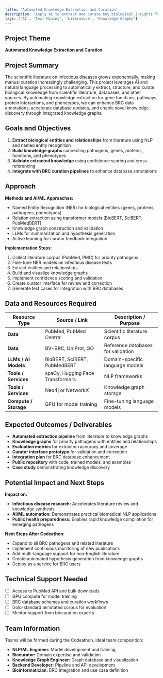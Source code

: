 ```yaml
---
title: 'Automated Knowledge Extraction and Curation'
description: 'Apply AI to extract and curate key biological insights from literature and other sources'
tags: ['AI', 'Text Mining', 'Literature', 'Knowledge Graphs']
---
```


## Project Theme

**Automated Knowledge Extraction and Curation**

## Project Summary

The scientific literature on infectious diseases grows exponentially, making manual curation increasingly challenging. This project leverages AI and natural language processing to automatically extract, structure, and curate biological knowledge from scientific literature, databases, and other sources. By automating knowledge extraction for gene functions, pathways, protein interactions, and phenotypes, we can enhance BRC data annotations, accelerate database updates, and enable novel knowledge discovery through integrated knowledge graphs.

## Goals and Objectives

1. **Extract biological entities and relationships** from literature using NLP and named entity recognition
2. **Build knowledge graphs** connecting pathogens, genes, proteins, functions, and phenotypes
3. **Validate extracted knowledge** using confidence scoring and cross-referencing
4. **Integrate with BRC curation pipelines** to enhance database annotations

## Approach

**Methods and AI/ML Approaches:**
- Named Entity Recognition (NER) for biological entities (genes, proteins, pathogens, phenotypes)
- Relation extraction using transformer models (BioBERT, SciBERT, PubMedBERT)
- Knowledge graph construction and validation
- LLMs for summarization and hypothesis generation
- Active learning for curator feedback integration

**Implementation Steps:**
1. Collect literature corpus (PubMed, PMC) for priority pathogens
2. Fine-tune NER models on infectious disease texts
3. Extract entities and relationships
4. Build and visualize knowledge graphs
5. Implement confidence scoring and validation
6. Create curator interface for review and correction
7. Generate test cases for integration with BRC databases

## Data and Resources Required

| Resource Type | Source / Link | Description / Purpose |
|---------------|---------------|----------------------|
| **Data** | PubMed, PubMed Central | Scientific literature corpus |
| **Data** | BV-BRC, UniProt, GO | Reference databases for validation |
| **LLMs / AI Models** | BioBERT, SciBERT, PubMedBERT | Domain-specific language models |
| **Tools / Services** | spaCy, Hugging Face Transformers | NLP frameworks |
| **Tools / Services** | Neo4j or NetworkX | Knowledge graph storage |
| **Compute / Storage** | GPU for model training | Fine-tuning language models |

## Expected Outcomes / Deliverables

- **Automated extraction pipeline** from literature to knowledge graphs
- **Knowledge graphs** for priority pathogens with entities and relationships
- **Evaluation metrics** for extraction accuracy and coverage
- **Curator interface prototype** for validation and correction
- **Integration plan** for BRC database enhancement
- **Public repository** with code, trained models, and examples
- **Case study** demonstrating knowledge discovery

## Potential Impact and Next Steps

**Impact on:**
- **Infectious disease research:** Accelerates literature review and knowledge synthesis
- **AI/ML automation:** Demonstrates practical biomedical NLP applications
- **Public health preparedness:** Enables rapid knowledge compilation for emerging pathogens

**Next Steps After Codeathon:**
- Expand to all BRC pathogens and related literature
- Implement continuous monitoring of new publications
- Add multi-language support for non-English literature
- Create automated hypothesis generation from knowledge graphs
- Deploy as a service for BRC users

## Technical Support Needed

- [ ] Access to PubMed API and bulk downloads
- [ ] GPU compute for model training
- [ ] BRC database schemas and curation workflows
- [ ] Gold-standard annotated corpus for evaluation
- [ ] Mentor support from biocuration experts

## Team Information

Teams will be formed during the Codeathon. Ideal team composition:

- **NLP/ML Engineer:** Model development and training
- **Biocurator:** Domain expertise and validation
- **Knowledge Graph Engineer:** Graph database and visualization
- **Backend Developer:** Pipeline and API development
- **Bioinformatician:** BRC integration and use case definition
